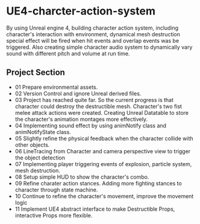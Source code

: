 # UE4-charcter-action-system
By using Unreal engine 4, building character action system, including character's interaction with environment, dynamical mesh destruction special effect will be fired when hit events and overlap events was be triggered. Also creating simple character audio system to dynamically vary sound with different pitch and volume at run time.  
## Project Section
* 01 Prepare environmental assets.
* 02 Version Control and ignore Unreal derived files.
* 03 Project has reached quite far. So the current progress is that character could destroy the destructible mesh. Character's two fist melee attack actions were created. Creating Unreal Datatable to store the character's animation montages more effectively.  
* 04 Implementing sound effect by using animNotify class and animNotifyState class. 
* 05 Slightly refine the physical feedback when the character collide with other objects.
* 06 LineTracing from Character and camera perspective view to trigger the object detection
* 07 Implementing player triggering events of explosion, particle system, mesh destruction. 
* 08 Setup simple HUD to show the character's combo.
* 09 Refine charater action stances. Adding more fighting stances to character through state machine. 
* 10 Continue to refine the character's movement, improve the movement logic
* 11 Implement UE4 abstract interface to make Destructible Props, interactive Props more flexible.  


